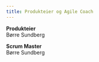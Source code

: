 ```yaml
---
title: Produkteier og Agile Coach
---
```


**Produkteier**  
Børre Sundberg

**Scrum Master**  
Børre Sundberg
